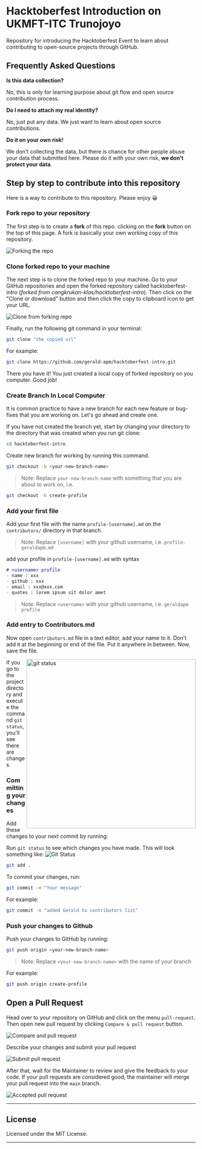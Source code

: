 # Hacktoberfest Introduction on UKMFT-ITC Trunojoyo

Repository for introducing the Hacktoberfest Event to learn about contributing to open-source projects through GitHub.

## Frequently Asked Questions

**Is this data collection?**

No, this is only for learning purpose about git flow and open source contribution process.

**Do I need to attach my real identity?**

No, just put any data. We just want to learn about open source contributions.

**Do it on your own risk!**

We don't collecting the data, but there is chance for other people abuse your data that submitted here. Please do it with your own risk, **we don't protect your data**.

## Step by step to contribute into this repository

Here is a way to contribute to this repository. Please enjoy 😀

### Fork repo to your repository

The first step is to create a **fork** of this repo. clicking on the **fork** button on the top of this page. A fork is basically your own working copy of this repository.

![Forking the repo](assets/img/forked.png)

### Clone forked repo to your machine

The next step is to clone the forked repo to your machine.
Go to your GitHub repositories and open the forked repository called hacktoberfest-intro (_forked from cangkrukan-klas/hacktoberfest-intro_). Then click on the "Clone or download" button and then click the copy to clipboard icon to get your URL.

![Clone from forking repo](assets/img/clone.png)

Finally, run the following git command in your terminal:

```sh
git clone "the copied url"
```

For example:

```sh
git clone https://github.com/gerald-apm/hacktoberfest-intro.git
```

There you have it! You just created a local copy of forked repository on you computer. Good job!

### Create Branch In Local Computer

It is common practice to have a new branch for each new feature or bug-fixes that you are working on. Let's go ahead and create one.

If you have not created the branch yet, start by changing your directory to the directory that was created when you run git clone:

```sh
cd hacktoberfest-intro
```

Create new branch for working by running this command.

```sh
git checkout -b <your-new-branch-name>
```

> Note: Replace `your-new-branch-name` with something that you are about to work on, i.e.

```sh
git checkout -b create-profile
```

### Add your first file

Add your first file with the name `profile-[username].md` on the `contributors/` directory in that branch.

> Note: Replace `[username]` with your github username, i.e.  `profile-geraldapm.md`

add your profile in `profile-[username].md` with syntax

```md
# <username> profile
- name : xxx
- github : xxx
- email : xxx@xxx.com
- quotes : lorem ipsum sit dolor amet
```
> Note: Replace `<username>` with your github username, i.e.  `geraldapm profile`


### Add entry to Contributors.md

Now open `contributors.md` file in a text editor, add your name to it. Don't add it at the beginning or end of the file. Put it anywhere in between. Now, save the file.

<img align="right" width="450" src="https://firstcontributions.github.io/assets/Readme/git-status.png" alt="git status" />

If you go to the project directory and execute the command `git status`, you'll see there are changes.

### Committing your changes

Add these changes to your next commit by running:

Run `git status` to see which changes you have made. This will look something like:
![Git Status](assets/img/git-status.png)

```sh
git add .
```

To commit your changes, run:

```sh
git commit -m "Your message"
```

For example:

```sh
git commit -m "added Gerald to contributors list"
```

### Push your changes to Github

Push your changes to GitHub by running:

```sh
git push origin <your-new-branch-name>
```

> Note: Replace `<your-new-branch-name>` with the name of your branch

For example:

```sh
git push origin create-profile
```

## Open a Pull Request

Head over to your repository on GitHub and click on the menu `pull-request`. Then open new pull request by clicking `Compare & pull request` button.

![Compare and pull request](assets/img/pull-req1.png)

Describe your changes and submit your pull request

![Submit pull request](assets/img/pull-req2.png)

After that, wait for the Maintainer to review and give the feedback to your code. If your pull requests are considered good, the maintainer will merge your pull request into the `main` branch.

![Accepted pull request](assets/img/pull-req3.png)

-----

## License

Licensed under the MIT License.

-----
